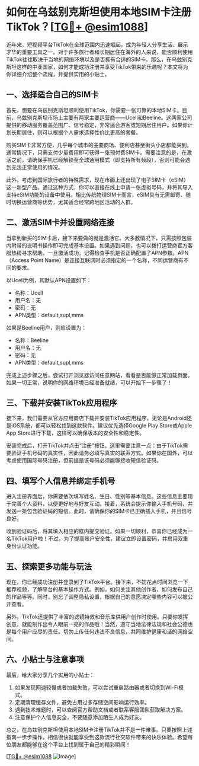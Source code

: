 # 如何在乌兹别克斯坦使用本地SIM卡注册TikTok？[[TG💪+ @esim1088](https://t.me/s/esim1088)]

近年来，短视频平台TikTok在全球范围内迅速崛起，成为年轻人分享生活、展示才华的重要工具之一。对于许多旅行者和长期居住在海外的人来说，能否顺利使用TikTok往往取决于当地的网络环境以及是否拥有合适的SIM卡。那么，在乌兹别克斯坦这样的中亚国家，如何才能成功注册并享受TikTok带来的乐趣呢？本文将为你详细介绍整个流程，并提供实用的小贴士。

## 一、选择适合自己的SIM卡

首先，想要在乌兹别克斯坦顺利使用TikTok，你需要一张可靠的本地SIM卡。目前，乌兹别克斯坦市场上主要有两家主要运营商——Ucell和Beeline。这两家公司提供的移动服务覆盖范围广、信号稳定，非常适合游客或短期居住用户。如果你计划长期居住，则可以根据个人需求选择性价比更高的套餐。

购买SIM卡非常方便，几乎每个城市的主要商场、便利店甚至街头小店都能买到。通常情况下，只需支付少量费用即可获得一张预付费SIM卡。需要注意的是，在激活之前，请确保手机已经解锁至全球通用模式（即支持所有频段），否则可能会遇到无法正常使用的情况。

此外，考虑到国际旅行者的特殊需求，现在市面上还出现了电子SIM卡（eSIM）这一新型产品。通过这种方式，你可以直接在线上申请一张虚拟号码，并将其导入支持eSIM功能的设备中使用。相比传统物理SIM卡而言，eSIM具有无需邮寄、随时切换运营商等优势，尤其适合经常跨地区活动的人群。

## 二、激活SIM卡并设置网络连接

当拿到新买的SIM卡后，接下来要做的就是激活它。大多数情况下，只需按照包装内附带的说明书操作即可完成基本设置。如果遇到问题，也可以拨打运营商官方客服热线寻求帮助。一旦激活成功，记得检查手机是否正确配置了APN参数。APN（Access Point Name）是连接互联网时必须指定的一个名称，不同运营商有不同的要求。

以Ucell为例，其默认APN设置如下：
- 名称：Ucell
- 用户名：无
- 密码：无
- APN类型：default,supl,mms

如果是Beeline用户，则应设置为：
- 名称：Beeline
- 用户名：无
- 密码：无
- APN类型：default,supl,mms

完成上述步骤之后，尝试打开浏览器访问任意网站，看看是否能够正常加载页面。如果一切正常，说明你的网络环境已经准备就绪，可以开始下一步骤了！

## 三、下载并安装TikTok应用程序

接下来，我们需要从官方应用商店下载并安装TikTok应用程序。无论是Android还是iOS系统，都可以轻松找到这款软件。建议优先选择Google Play Store或Apple App Store进行下载，这样可以确保版本的安全性和稳定性。

安装完成后，打开TikTok并点击“注册”按钮。这里需要注意一点：由于TikTok需要验证手机号码的真实性，因此请务必填写真实的联系方式。如果你在国外，可以考虑使用国际号码注册，但前提是该号码必须能够接收短信验证码。

## 四、填写个人信息并绑定手机号

进入注册界面后，你需要依次填写姓名、生日、性别等基本信息。这些信息主要用于完善个人资料，以便更好地与好友互动。接着，系统会提示你输入手机号码，并发送一条包含验证码的短信。此时，请确保你的SIM卡已正确插入手机，并且信号良好。

收到验证码后，将其填入相应的框内提交验证。如果一切顺利，恭喜你已经成为一名TikTok用户啦！不过，为了提高账户安全性，建议立即设置密码，并启用双重身份认证功能。

## 五、探索更多功能与玩法

现在，你已经成功注册并登录到了TikTok平台。接下来，不妨花点时间浏览一下推荐视频，了解平台的基本操作方式。例如，如何关注其他创作者、如何发布自己的作品等等。同时，别忘了调整隐私设置，根据自己的意愿决定哪些内容可以被公开查看。

另外，TikTok还提供了丰富的滤镜特效和音乐库供用户创作时使用。只要你发挥创意，就能制作出令人眼前一亮的作品哦！当然，遵守当地法律法规和社会公德也是每个用户应尽的责任。切勿上传任何违法不良信息，共同维护健康和谐的网络空间。

## 六、小贴士与注意事项

最后，给大家分享几个实用的小贴士：
1. 如果发现网速较慢或者加载失败，可以尝试重启路由器或者切换到Wi-Fi模式。
2. 定期清理缓存文件，避免占用过多存储空间影响运行效率。
3. 遇到技术难题时，可以查阅官方帮助文档或者联系客服团队获取解决方案。
4. 注意保护个人信息安全，不要随意添加陌生人成为好友。

总之，在乌兹别克斯坦使用本地SIM卡注册TikTok并不是一件难事。只要按照上述指南一步步操作，相信很快就能享受到这款流行社交软件带来的快乐体验。希望每位朋友都能够在这个平台上找到属于自己的精彩瞬间！

[[TG💪+ @esim1088](https://t.me/s/esim1088) ![Image](https://i.postimg.cc/4NQfJmqS/Snipaste-2025-05-13-00-14-12.png)]